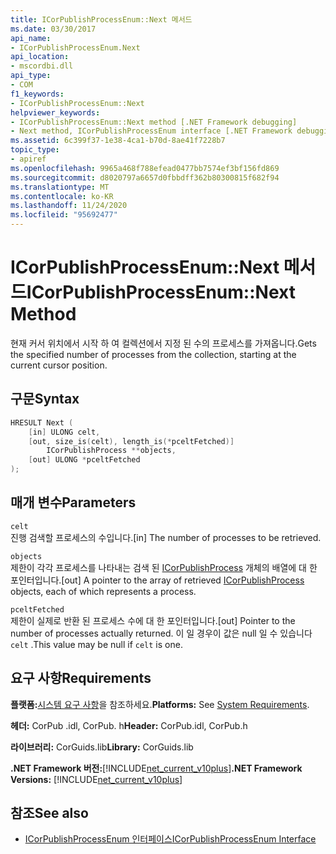 ```yaml
---
title: ICorPublishProcessEnum::Next 메서드
ms.date: 03/30/2017
api_name:
- ICorPublishProcessEnum.Next
api_location:
- mscordbi.dll
api_type:
- COM
f1_keywords:
- ICorPublishProcessEnum::Next
helpviewer_keywords:
- ICorPublishProcessEnum::Next method [.NET Framework debugging]
- Next method, ICorPublishProcessEnum interface [.NET Framework debugging]
ms.assetid: 6c399f37-1e38-4ca1-b70d-8ae41f7228b7
topic_type:
- apiref
ms.openlocfilehash: 9965a468f788efead0477bb7574ef3bf156fd869
ms.sourcegitcommit: d8020797a6657d0fbbdff362b80300815f682f94
ms.translationtype: MT
ms.contentlocale: ko-KR
ms.lasthandoff: 11/24/2020
ms.locfileid: "95692477"
---
```

# <a name="icorpublishprocessenumnext-method"></a><span data-ttu-id="80bb7-102">ICorPublishProcessEnum::Next 메서드</span><span class="sxs-lookup"><span data-stu-id="80bb7-102">ICorPublishProcessEnum::Next Method</span></span>

<span data-ttu-id="80bb7-103">현재 커서 위치에서 시작 하 여 컬렉션에서 지정 된 수의 프로세스를 가져옵니다.</span><span class="sxs-lookup"><span data-stu-id="80bb7-103">Gets the specified number of processes from the collection, starting at the current cursor position.</span></span>  
  
## <a name="syntax"></a><span data-ttu-id="80bb7-104">구문</span><span class="sxs-lookup"><span data-stu-id="80bb7-104">Syntax</span></span>  
  
```cpp  
HRESULT Next (  
    [in] ULONG celt,  
    [out, size_is(celt), length_is(*pceltFetched)]  
        ICorPublishProcess **objects,  
    [out] ULONG *pceltFetched  
);  
```  
  
## <a name="parameters"></a><span data-ttu-id="80bb7-105">매개 변수</span><span class="sxs-lookup"><span data-stu-id="80bb7-105">Parameters</span></span>  

 `celt`  
 <span data-ttu-id="80bb7-106">진행 검색할 프로세스의 수입니다.</span><span class="sxs-lookup"><span data-stu-id="80bb7-106">[in] The number of processes to be retrieved.</span></span>  
  
 `objects`  
 <span data-ttu-id="80bb7-107">제한이 각각 프로세스를 나타내는 검색 된 [ICorPublishProcess](icorpublishprocess-interface.md) 개체의 배열에 대 한 포인터입니다.</span><span class="sxs-lookup"><span data-stu-id="80bb7-107">[out] A pointer to the array of retrieved [ICorPublishProcess](icorpublishprocess-interface.md) objects, each of which represents a process.</span></span>  
  
 `pceltFetched`  
 <span data-ttu-id="80bb7-108">제한이 실제로 반환 된 프로세스 수에 대 한 포인터입니다.</span><span class="sxs-lookup"><span data-stu-id="80bb7-108">[out] Pointer to the number of processes actually returned.</span></span> <span data-ttu-id="80bb7-109">이 일 경우이 값은 null 일 수 있습니다 `celt` .</span><span class="sxs-lookup"><span data-stu-id="80bb7-109">This value may be null if `celt` is one.</span></span>  
  
## <a name="requirements"></a><span data-ttu-id="80bb7-110">요구 사항</span><span class="sxs-lookup"><span data-stu-id="80bb7-110">Requirements</span></span>  

 <span data-ttu-id="80bb7-111">**플랫폼:**[시스템 요구 사항](../../get-started/system-requirements.md)을 참조하세요.</span><span class="sxs-lookup"><span data-stu-id="80bb7-111">**Platforms:** See [System Requirements](../../get-started/system-requirements.md).</span></span>  
  
 <span data-ttu-id="80bb7-112">**헤더:** CorPub .idl, CorPub. h</span><span class="sxs-lookup"><span data-stu-id="80bb7-112">**Header:** CorPub.idl, CorPub.h</span></span>  
  
 <span data-ttu-id="80bb7-113">**라이브러리:** CorGuids.lib</span><span class="sxs-lookup"><span data-stu-id="80bb7-113">**Library:** CorGuids.lib</span></span>  
  
 <span data-ttu-id="80bb7-114">**.NET Framework 버전:**[!INCLUDE[net_current_v10plus](../../../../includes/net-current-v10plus-md.md)]</span><span class="sxs-lookup"><span data-stu-id="80bb7-114">**.NET Framework Versions:** [!INCLUDE[net_current_v10plus](../../../../includes/net-current-v10plus-md.md)]</span></span>  
  
## <a name="see-also"></a><span data-ttu-id="80bb7-115">참조</span><span class="sxs-lookup"><span data-stu-id="80bb7-115">See also</span></span>

- [<span data-ttu-id="80bb7-116">ICorPublishProcessEnum 인터페이스</span><span class="sxs-lookup"><span data-stu-id="80bb7-116">ICorPublishProcessEnum Interface</span></span>](icorpublishprocessenum-interface.md)
